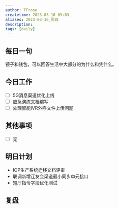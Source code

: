 ```yaml
---
author: TFrose
createtime: 2023-03-16 09:03
aliases: 2023-03-16_周四
description:
tags: [daily]
---
```


## 每日一句
镜子和钱包，可以回答生活中大部分的为什么和凭什么。

## 今日工作
- [ ] 5G消息渠道优化上线
- [ ] 应急演练文档编写
- [ ] 处理智能IVR外呼文件上传问题

## 其他事项
- [ ] 无

## 明日计划
- IOP生产系统迁移文档评审
- 联调新增辽友会渠道最小同步单元接口
- 短厅指令字段优化测试

## 复盘

